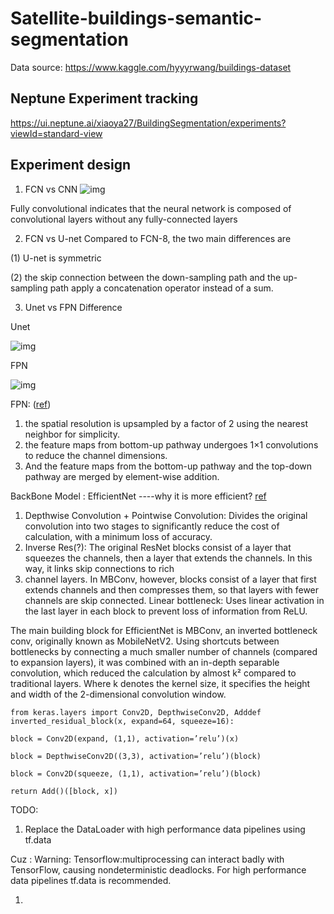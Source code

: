# Satellite-buildings-semantic-segmentation
Data source: https://www.kaggle.com/hyyyrwang/buildings-dataset


## Neptune Experiment tracking

https://ui.neptune.ai/xiaoya27/BuildingSegmentation/experiments?viewId=standard-view


## Experiment design 

1. FCN vs CNN
![img](https://drive.google.com/uc?export=view&id=1lrqB4YegV8jXWNfyYAaeuFlwXIc54aRP)

Fully convolutional indicates that the neural network is composed of convolutional layers without any fully-connected layers 

2. FCN vs U-net
Compared to FCN-8, the two main differences are 

(1) U-net is symmetric 

(2) the skip connection between the down-sampling path and the up-sampling path apply a concatenation operator instead of a sum.

3. Unet vs FPN Difference


Unet

![img](https://miro.medium.com/max/770/1*O2NbipwBOdTMtj7ThBNTPQ.png)


FPN

![img](https://miro.medium.com/max/759/1*D_EAjMnlR9v4LqHhEYZJLg.png)


FPN: ([ref](https://towardsdatascience.com/review-fpn-feature-pyramid-network-object-detection-262fc7482610))

1. the spatial resolution is upsampled by a factor of 2 using the nearest neighbor for simplicity.
2. the feature maps from bottom-up pathway undergoes 1×1 convolutions to reduce the channel dimensions.
3. And the feature maps from the bottom-up pathway and the top-down pathway are merged by element-wise addition.



BackBone Model : EfficientNet ----why it is more efficient?
[ref](https://heartbeat.fritz.ai/reviewing-efficientnet-increasing-the-accuracy-and-robustness-of-cnns-6aaf411fc81d)


1. Depthwise Convolution + Pointwise Convolution: Divides the original convolution into two stages to significantly reduce the cost of calculation, with a minimum loss of accuracy.
2. Inverse Res(?): The original ResNet blocks consist of a layer that squeezes the channels, then a layer that extends the channels. In this way, it links skip connections to rich 
3. channel layers. In MBConv, however, blocks consist of a layer that first extends channels and then compresses them, so that layers with fewer channels are skip connected.
Linear bottleneck: Uses linear activation in the last layer in each block to prevent loss of information from ReLU.


The main building block for EfficientNet is MBConv, an inverted bottleneck conv, originally known as MobileNetV2. Using shortcuts between bottlenecks by connecting a much smaller number of channels (compared to expansion layers), it was combined with an in-depth separable convolution, which reduced the calculation by almost k² compared to traditional layers. Where k denotes the kernel size, it specifies the height and width of the 2-dimensional convolution window.


    from keras.layers import Conv2D, DepthwiseConv2D, Adddef inverted_residual_block(x, expand=64, squeeze=16):

    block = Conv2D(expand, (1,1), activation=’relu’)(x)
    
    block = DepthwiseConv2D((3,3), activation=’relu’)(block)
    
    block = Conv2D(squeeze, (1,1), activation=’relu’)(block)
    
    return Add()([block, x])
    



TODO: 
1. Replace the DataLoader with high performance data pipelines using tf.data 

Cuz : Warning: Tensorflow:multiprocessing can interact badly with TensorFlow, causing nondeterministic deadlocks. For high performance data pipelines tf.data is recommended.

1. 
